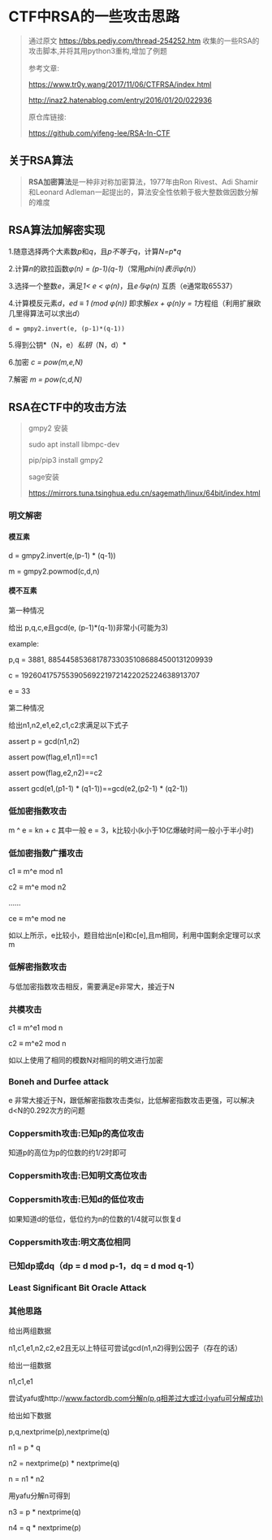# CTF中RSA的一些攻击思路

> 通过原文
> https://bbs.pediy.com/thread-254252.htm
> 收集的一些RSA的攻击脚本,并将其用python3重构,增加了例题
>
>
> 参考文章:
>
> https://www.tr0y.wang/2017/11/06/CTFRSA/index.html
>
> http://inaz2.hatenablog.com/entry/2016/01/20/022936
> 
> 原仓库链接:
> 
> https://github.com/yifeng-lee/RSA-In-CTF

## 关于RSA算法

> **RSA加密算法**是一种非对称加密算法，1977年由Ron Rivest、Adi Shamir和Leonard Adleman一起提出的，算法安全性依赖于极大整数做因数分解的难度

## RSA算法加解密实现

1.随意选择两个大素数*p*和*q*，且*p不等于q*，计算*N=p***q*

2.计算*n*的欧拉函数*φ(n) = (p-1)(q-1)*（常用*phi(n)*表示*φ(n)*）

3.选择一个整数*e*，满足*1< e < φ(n)*，且*e与φ(n)* 互质（e通常取65537）

4.计算模反元素*d*，*ed ≡ 1 (mod φ(n))* 即求解*ex + φ(n)y = 1*方程组（利用扩展欧几里得算法可以求出*d*）

```d = gmpy2.invert(e, (p-1)*(q-1))```

5.得到公钥*（N，e）*私钥*（N，d）*

6.加密 *c = pow(m,e,N)*

7.解密 *m = pow(c,d,N)*

## RSA在CTF中的攻击方法

>gmpy2 安装
>
>sudo apt install libmpc-dev
>
>pip/pip3 install gmpy2
>
>sage安装
>
>https://mirrors.tuna.tsinghua.edu.cn/sagemath/linux/64bit/index.html

### 明文解密

#### **模互素**

d = gmpy2.invert(e,(p-1) * (q-1))

m = gmpy2.powmod(c,d,n)

#### **模不互素**

第一种情况

给出 p,q,c,e且gcd(e, (p-1)*(q-1))非常小(可能为3)

example:

p,q = 3881, 885445853681787330351086884500131209939

c = 1926041757553905692219721422025224638913707

e = 33

第二种情况

给出n1,n2,e1,e2,c1,c2求满足以下式子

assert p = gcd(n1,n2)

assert pow(flag,e1,n1)==c1

assert pow(flag,e2,n2)==c2

assert gcd(e1,(p1-1) * (q1-1))==gcd(e2,(p2-1) * (q2-1))



### 低加密指数攻击

m ^ e = kn + c 其中一般 e = 3，k比较小(k小于10亿爆破时间一般小于半小时)

### 低加密指数广播攻击

c1 ≡ m^e mod n1

c2 ≡ m^e mod n2

……

ce ≡ m^e mod ne

如以上所示，e比较小，题目给出n[e]和c[e],且m相同，利用中国剩余定理可以求m

### 低解密指数攻击

与低加密指数攻击相反，需要满足e非常大，接近于N

### 共模攻击

c1 ≡ m^e1 mod n

c2 ≡ m^e2 mod n

如以上使用了相同的模数N对相同的明文进行加密

### Boneh and Durfee attack

e 非常大接近于N，跟低解密指数攻击类似，比低解密指数攻击更强，可以解决d<N的0.292次方的问题

### Coppersmith攻击:已知p的高位攻击

知道p的高位为p的位数的约1/2时即可

### Coppersmith攻击:已知明文高位攻击

### Coppersmith攻击:已知d的低位攻击

如果知道d的低位，低位约为n的位数的1/4就可以恢复d

### Coppersmith攻击:明文高位相同

### 已知dp或dq（dp = d mod p-1，dq = d mod q-1）

### Least Significant Bit Oracle Attack

### 其他思路

给出两组数据

n1,c1,e1,n2,c2,e2且无以上特征可尝试gcd(n1,n2)得到公因子（存在的话）

给出一组数据

n1,c1,e1

尝试yafu或http://www.factordb.com分解n(p,q相差过大或过小yafu可分解成功)

给出如下数据

p,q,nextprime(p),nextprime(q)

n1 = p * q

n2 = nextprime(p) * nextprime(q)

n = n1 * n2

用yafu分解n可得到

n3 = p * nextprime(q)

n4 = q * nextprime(p)